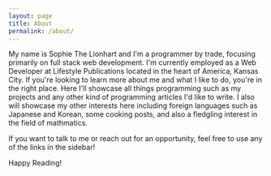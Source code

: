 ```yaml
---
layout: page
title: About
permalink: /about/
---
```


My name is Sophie The Lionhart and I'm a programmer by trade, focusing primarily on full stack web development. 
I'm currently employed as a Web Developer at Lifestyle Publications located in the heart of America, Kansas City. 
If you're looking to learn more about me and what I like to do, you're in the right place. Here I'll showcase all things programming
such as my projects and any other kind of programming articles I'd like to write. I also will showcase my other interests here including foreign languages
such as Japanese and Korean, some cooking posts, and also a fledgling interest in the field of mathmatics. 

If you want to talk to me or reach out for an opportunity, feel free to use any of the links in the sidebar! 

Happy Reading!